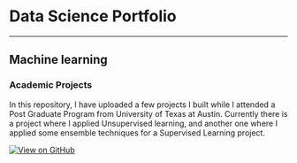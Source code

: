 # Data Science Portfolio
---
## Machine learning

### Academic Projects

In this repository, I have uploaded a few projects I built while I attended a Post Graduate Program from University of Texas at Austin. Currently there is a project where I applied Unsupervised learning, and another one where I applied some ensemble techniques for a Supervised Learning project.

[![View on GitHub](https://img.shields.io/badge/GitHub-View_on_GitHub-blue?logo=GitHub)](https://github.com/lautarocisterna/academic_projects)
